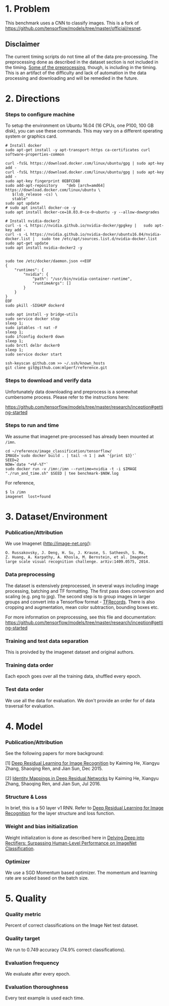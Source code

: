 # 1. Problem 
This benchmark uses a CNN to classify images. This is a fork of https://github.com/tensorflow/models/tree/master/official/resnet. 


## Disclaimer

The current timing scripts do not time all of the data pre-processing. The preprocessing done as described in the dataset section is not included in the timing. [Some of the preprocessing](https://github.com/tensorflow/models/blob/master/official/resnet/imagenet_preprocessing.py), though, is including in the timing. This is an artifact of the difficulty and lack of automation in the data processing and downloading and will be remedied in the future.  


# 2. Directions
### Steps to configure machine

To setup the environment on Ubuntu 16.04 (16 CPUs, one P100, 100 GB disk), you can use these commands. This may vary on a different operating system or graphics card.

    # Install docker
    sudo apt-get install -y apt-transport-https ca-certificates curl software-properties-common

    curl -fsSL https://download.docker.com/linux/ubuntu/gpg | sudo apt-key add -
    curl -fsSL https://download.docker.com/linux/ubuntu/gpg | sudo apt-key add -
    sudo apt-key fingerprint 0EBFCD88
    sudo add-apt-repository    "deb [arch=amd64] https://download.docker.com/linux/ubuntu \
       $(lsb_release -cs) \
       stable"
    sudo apt update
    # sudo apt install docker-ce -y
    sudo apt install docker-ce=18.03.0~ce-0~ubuntu -y --allow-downgrades

    # Install nvidia-docker2
    curl -s -L https://nvidia.github.io/nvidia-docker/gpgkey |   sudo apt-key add -
    curl -s -L https://nvidia.github.io/nvidia-docker/ubuntu16.04/nvidia-docker.list |   sudo tee /etc/apt/sources.list.d/nvidia-docker.list
    sudo apt-get update
    sudo apt install nvidia-docker2 -y


    sudo tee /etc/docker/daemon.json <<EOF
    {
        "runtimes": {
            "nvidia": {
                "path": "/usr/bin/nvidia-container-runtime",
                "runtimeArgs": []
            }
        }
    }
    EOF
    sudo pkill -SIGHUP dockerd

    sudo apt install -y bridge-utils
    sudo service docker stop
    sleep 1;
    sudo iptables -t nat -F
    sleep 1;
    sudo ifconfig docker0 down
    sleep 1;
    sudo brctl delbr docker0
    sleep 1;
    sudo service docker start

    ssh-keyscan github.com >> ~/.ssh/known_hosts
    git clone git@github.com:mlperf/reference.git



### Steps to download and verify data
Unfortunately data downloading and preprocess is a somewhat cumbersome process. Please refer to the instructions here:

https://github.com/tensorflow/models/tree/master/research/inception#getting-started


### Steps to run and time

We assume that imagenet pre-processed has already been mounted at `/imn`. 

    cd ~/reference/image_classification/tensorflow/
    IMAGE=`sudo docker build . | tail -n 1 | awk '{print $3}'`
    SEED=2
    NOW=`date "+%F-%T"`
    sudo docker run -v /imn:/imn --runtime=nvidia -t -i $IMAGE "./run_and_time.sh" $SEED | tee benchmark-$NOW.log

For reference, 

    $ ls /imn
    imagenet  lost+found

# 3. Dataset/Environment
### Publication/Attribution
We use Imagenet (http://image-net.org/): 
       
    O. Russakovsky, J. Deng, H. Su, J. Krause, S. Satheesh, S. Ma,
    Z. Huang, A. Karpathy, A. Khosla, M. Bernstein, et al. Imagenet
    large scale visual recognition challenge. arXiv:1409.0575, 2014.


### Data preprocessing
The dataset is extensively preprocessed, in several ways including image processing, batching and TF formatting. The first pass does conversion and scaling (e.g. png to jpg). The second step is to group images in larger groups and convert into a Tensorflow format - [TFRecords](https://www.tensorflow.org/programmers_guide/datasets#consuming_tfrecord_data). There is also cropping and augmentation, mean color subtraction, bounding boxes etc.

For more information on preprocessing, see this file and documentation:
https://github.com/tensorflow/models/tree/master/research/inception#getting-started

### Training and test data separation
This is proivded by the imagenet dataset and original authors.

### Training data order
Each epoch goes over all the training data, shuffled every epoch.  

### Test data order
We use all the data for evaluation. We don't provide an order for of data traversal for evaluation.

# 4. Model
### Publication/Attribution

See the following papers for more background:

[1] [Deep Residual Learning for Image Recognition](https://arxiv.org/abs/1512.03385) by Kaiming He, Xiangyu Zhang, Shaoqing Ren, and Jian Sun, Dec 2015.

[2] [Identity Mappings in Deep Residual Networks](https://arxiv.org/abs/1603.05027) by Kaiming He, Xiangyu Zhang, Shaoqing Ren, and Jian Sun, Jul 2016.


### Structure & Loss

In brief, this is a 50 layer v1 RNN. Refer to [Deep Residual Learning for Image Recognition](https://arxiv.org/pdf/1512.03385.pdf) for the layer structure and loss function.


### Weight and bias initialization

Weight initialization is done as described here in [Delving Deep into Rectifiers: Surpassing Human-Level Performance on ImageNet Classification](https://arxiv.org/abs/1502.01852).


### Optimizer
We use a SGD Momentum based optimizer. The momentum and learning rate are scaled based on the batch size. 


# 5. Quality
### Quality metric
Percent of correct classifications on the Image Net test dataset. 

### Quality target
We run to 0.749 accuracy (74.9% correct classifications). 

### Evaluation frequency
We evaluate after every epoch.

### Evaluation thoroughness
Every test example is used each time.
